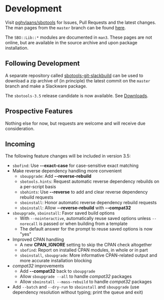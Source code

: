 # Development

Visit [pghvlaans/sbotools](https://github.com/pghvlaans/sbotools) for Issues, Pull Requests and the latest changes. The man pages from the `master` branch can be found [here](/sbotools/man/post-release/).

The `SBO::Lib::*` modules are documented in `man3`. These pages are not online, but are available in the source archive and upon package installation.

## Following Development

A separate repository called [sbotools-git-slackbuild](https://github.com/pghvlaans/sbotools-git-slackbuild) can be used to download a zip archive of (in principle) the latest commit on the `master` branch and make a Slackware package.

The `sbotools-3.5` release candidate is now available. See [Downloads](/sbotools/downloads/).

## Prospective Features

Nothing else for now, but requests are welcome and will receive due consideration.

## Incoming

The following feature changes will be included in version 3.5:

* `sbofind`: Use **\--exact-case** for case-sensitive exact matching
* Make reverse dependency handling more convenient
  * `sboupgrade`: Add **\--reverse-rebuild**
  * `sbotools.hints`: Request automatic reverse dependency rebuilds on a per-script basis
  * `sbohints`: Use **\--reverse** to add and clear reverse dependency rebuild requests
  * `sboinstall`: Honor automatic reverse dependency rebuild requests
  * `sboinstall`: Allow **\--reverse-rebuild** with **\--compat32**
* `sboupgrade`, `sboinstall`: Favor saved build options
  * With `--nointeractive`, automatically reuse saved options unless `--norecall` is passed or when building from a template
  * The default answer for the prompt to reuse saved options is now "yes"
* Improved CPAN handling
  * A new **CPAN_IGNORE** setting to skip the CPAN check altogether
  * `sbofind`: Report on installed CPAN modules, in whole or in part
  * `sboinstall`, `sboupgrade`: More informative CPAN-related output and more accurate installation blocking
* *compat32* improvements
  * Add **\--compat32** back to `sboupgrade`
  * Allow `sboupgrade --all` to handle *compat32* packages
  * Allow `sboinstall --mass-rebuild` to handle *compat32* packages
* Add `--batch` and `--dry-run` to `sboinstall` and `sboupgrade` (use dependency resolution without typing; print the queue and exit)
